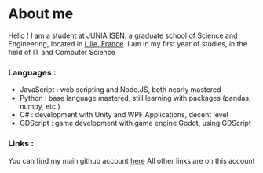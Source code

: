 # About me

Hello !
I am a student at JUNIA ISEN, a graduate school of Science and Engineering, located in [Lille, France](https://goo.gl/maps/Q8VMqHFJXkvehw1s6).
I am in my first year of studies, in the field of IT and Computer Science

### Languages :

- JavaScript : web scripting and Node.JS, both nearly mastered
- Python : base language mastered, still learning with packages (pandas, numpy, etc.)
- C# : development with Unity and WPF Applications, decent level
- GDScript : game development with game engine Godot, using GDScript

### Links :

You can find my main github account [here](github.com/mizkyosia)
All other links are on this account

<!--
**LeoLewandowski/LeoLewandowski** is a ✨ _special_ ✨ repository because its `README.md` (this file) appears on your GitHub profile.

Here are some ideas to get you started:

- 🔭 I’m currently working on ...
- 🌱 I’m currently learning ...
- 👯 I’m looking to collaborate on ...
- 🤔 I’m looking for help with ...
- 💬 Ask me about ...
- 📫 How to reach me: ...
- 😄 Pronouns: ...
- ⚡ Fun fact: ...
-->
